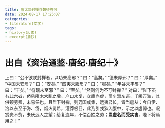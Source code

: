 ```yaml
---
title: 唐太宗封禅与魏征答问
date: 2024-08-17 17:25:07
categories:
- literature(文学)
tags:
- history(历史)
- excerpt(摘抄)
---
```


<h1>出自《资治通鉴·唐纪·唐纪十》</h1>

上曰：“公不欲朕封禅者，以功未高邪？”
曰：“高矣。”
“德未厚邪？”
曰：“厚矣。”
“中国未安邪？”
曰：“安矣。”
“四夷未服邪？”
曰：“服矣。”
“年谷未丰邪？”
曰：“丰矣。”
“符瑞未至邪？”
曰：“至矣。”
“然则何为不可封禅？”
对曰：“陛下虽有此六者，然承隋末大乱之后，户口未复，仓廪尚虚，而车驾东巡，千乘万骑，其供顿劳费，未易任也。且陛下封禅，则万国咸集，远夷君长，皆当扈从；今自伊、洛以东至于海、岱，烟火尚希，灌莽极目，此乃引戎狄入腹中，示之以虚弱也。况赏赉不赀，未厌远人之望；给复连年，不偿百姓之劳；<b>崇虚名而受实害</b>，陛下将焉用之！”